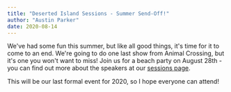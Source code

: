```yaml
---
title: "Deserted Island Sessions - Summer Send-Off!"
author: "Austin Parker"
date: 2020-08-14
---
```


We've had some fun this summer, but like all good things, it's time for it to come to an end. We're going to do one last show from Animal Crossing, but it's one you won't want to miss! Join us for a beach party on August 28th - you can find out more about the speakers at our [sessions page](/sessions).

This will be our last formal event for 2020, so I hope everyone can attend!
